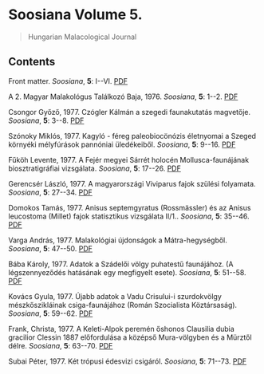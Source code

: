 # Soosiana Volume 5.

> Hungarian Malacological Journal

## Contents



Front matter. _Soosiana_, **5**: I--VI. [PDF](https://soosiana.github.io/volume-5/01_Soosiana_1977_5_I-VI.pdf)


A 2. Magyar Malakológus Találkozó Baja, 1976. _Soosiana_, **5**: 1--2. [PDF](https://soosiana.github.io/volume-5/02_Soosiana_1977_5_Anonim_1-2.pdf)


Csongor Győző, 1977. Czógler Kálmán a szegedi faunakutatás magvetője. _Soosiana_, **5**: 3--8. [PDF](https://soosiana.github.io/volume-5/03_Soosiana_1977_5_Csongor_3-8.pdf)


Szónoky Miklós, 1977. Kagyló - féreg paleobiocönózis életnyomai a Szeged környéki mélyfúrások pannóniai üledékeiből. _Soosiana_, **5**: 9--16. [PDF](https://soosiana.github.io/volume-5/04_Soosiana_1977_5_Szonoky_9-16.pdf)


Fűköh Levente, 1977. A Fejér megyei Sárrét holocén Mollusca-faunájának biosztratigráfiai vizsgálata. _Soosiana_, **5**: 17--26. [PDF](https://soosiana.github.io/volume-5/05_Soosiana_1977_5_Fukoh_17-26.pdf)


Gerencsér László, 1977. A magyarországi Viviparus fajok szülési folyamata. _Soosiana_, **5**: 27--34. [PDF](https://soosiana.github.io/volume-5/06_Soosiana_1977_5_Gerencser_27-34.pdf)


Domokos Tamás, 1977. Anisus septemgyratus (Rossmässler) és az Anisus leucostoma (Millet) fajok statisztikus vizsgálata II/1.. _Soosiana_, **5**: 35--46. [PDF](https://soosiana.github.io/volume-5/07_Soosiana_1977_5_Domokos_35-46.pdf)


Varga András, 1977. Malakológiai újdonságok a Mátra-hegységből. _Soosiana_, **5**: 47--50. [PDF](https://soosiana.github.io/volume-5/08_Soosiana_1977_5_Varga_47-50.pdf)


Bába Károly, 1977. Adatok a Szádelői völgy puhatestű faunájához. (A légszennyeződés hatásának egy megfigyelt esete). _Soosiana_, **5**: 51--58. [PDF](https://soosiana.github.io/volume-5/09_Soosiana_1977_5_Baba_51-58.pdf)


Kovács Gyula, 1977. Újabb adatok a Vadu Crisului-i szurdokvölgy mészkőszikláinak csiga-faunájához (Román Szocialista Köztársaság). _Soosiana_, **5**: 59--62. [PDF](https://soosiana.github.io/volume-5/10_Soosiana_1977_5_Kovacs_59-62.pdf)


Frank, Christa, 1977. A Keleti-Alpok peremén őshonos Clausilia dubia gracilior Clessin 1887 előfordulása a középső Mura-völgyben és a Mürztől délre. _Soosiana_, **5**: 63--70. [PDF](https://soosiana.github.io/volume-5/11_Soosiana_1977_5_Frank_63-70.pdf)


Subai Péter, 1977. Két trópusi édesvizi csigáról. _Soosiana_, **5**: 71--73. [PDF](https://soosiana.github.io/volume-5/12_Soosiana_1977_5_Subai_71-73.pdf)




